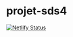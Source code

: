 # projet-sds4

[![Netlify Status](https://api.netlify.com/api/v1/badges/618e6191-f37a-4d1b-ab3d-8dcdcf109473/deploy-status)](https://app.netlify.com/sites/dsventes-mariom/deploys)
